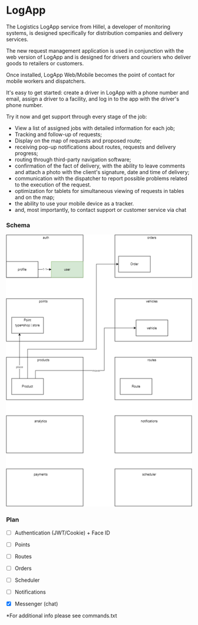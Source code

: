 # LogApp

The Logistics LogApp service from Hillel, a developer of monitoring systems, is designed specifically for distribution companies and delivery services.

The new request management application is used in conjunction with the web version of LogApp and is designed for drivers and couriers who deliver goods to retailers or customers.

Once installed, LogApp Web/Mobile becomes the point of contact for mobile workers and dispatchers.

It's easy to get started: create a driver in LogApp with a phone number and email, assign a driver to a facility, and log in to the app with the driver's phone number.

Try it now and get support through every stage of the job:

- View a list of assigned jobs with detailed information for each job;
- Tracking and follow-up of requests;
- Display on the map of requests and proposed route;
- receiving pop-up notifications about routes, requests and delivery progress;
- routing through third-party navigation software;
- confirmation of the fact of delivery, with the ability to leave comments and attach a photo with the client's signature, date and time of delivery;
- communication with the dispatcher to report possible problems related to the execution of the request.
- optimization for tablets for simultaneous viewing of requests in tables and on the map;
- the ability to use your mobile device as a tracker.
- and, most importantly, to contact support or customer service via chat


### Schema
![Image alt](https://github.com/oshevelo/log_app/blob/main/scheme.webp)

### Plan
- [ ] Authentication (JWT/Cookie) + Face ID
- [ ] Points
- [ ] Routes
- [ ] Orders
- [ ] Scheduler
- [ ] Notifications
- [x] Messenger (chat)


*For additional info please see commands.txt

